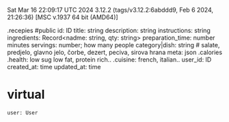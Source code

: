 Sat Mar 16 22:09:17 UTC 2024
3.12.2 (tags/v3.12.2:6abddd9, Feb  6 2024, 21:26:36) [MSC v.1937 64 bit (AMD64)]

.recepies
  #public
    id: ID
    title: string
    description: string
    instructions: string
    ingredients: Record<nadme: string, qty: string>
    preparation_time: number minutes
    servings: number; how many people
    category|dish: string
      # salate, predjelo, glavno jelo, čorbe, dezert, peciva, sirova hrana
    meta: json
      .calories
      .health: low sug low fat, protein rich..
      .cuisine: french, italian..
    user_id: ID
    created_at: time
    updated_at: time

  # virtual  
    user: User
